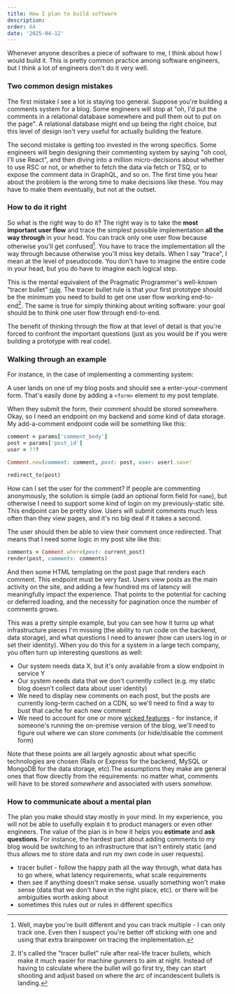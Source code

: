 ```yaml
---
title: How I plan to build software
description: 
order: 64
date: '2025-04-12'
---
```


Whenever anyone describes a piece of software to me, I think about how I would build it. This is pretty common practice among software engineers, but I think a lot of engineers don't do it very well.

### Two common design mistakes

The first mistake I see a lot is staying too general. Suppose you're building a comments system for a blog. Some engineers will stop at "oh, I'd put the comments in a relational database somewhere and pull them out to put on the page". A relational database might end up being the right choice, but this level of design isn't very useful for actually building the feature.

The second mistake is getting too invested in the wrong specifics. Some engineers will begin designing their commenting system by saying "oh cool, I'll use React", and then diving into a million micro-decisions about whether to use RSC or not, or whether to fetch the data via fetch or TSQ, or to expose the comment data in GraphQL, and so on. The first time you hear about the problem is the wrong time to make decisions like these. You may have to make them eventually, but not at the outset.

### How to do it right

So what is the right way to do it? The right way is to take the **most important user flow** and trace the simplest possible implementation **all the way through** in your head. You can track only one user flow because otherwise you'll get confused[^1]. You have to trace the implementation all the way through because otherwise you'll miss key details. When I say "trace", I mean at the level of pseudocode. You don't have to imagine the entire code in your head, but you do have to imagine each logical step.

This is the mental equivalent of the Pragmatic Programmer's well-known "tracer bullet" [rule](https://wiki.c2.com/?TracerBullets). The tracer bullet rule is that your first prototype should be the minimum you need to build to get one user flow working end-to-end[^2]. The same is true for simply thinking about writing software: your goal should be to think one user flow through end-to-end.

The benefit of thinking through the flow at that level of detail is that you're forced to confront the important questions (just as you would be if you were building a prototype with real code).


### Walking through an example

For instance, in the case of implementing a commenting system:

A user lands on one of my blog posts and should see a enter-your-comment form. That's easily done by adding a `<form>` element to my post template.

When they submit the form, their comment should be stored somewhere. Okay, so I need an endpoint on my backend and some kind of data storage. My add-a-comment endpoint code will be something like this:

```ruby
comment = params['comment_body']
post = params['post_id']
user = ???

Comment.new(comment: comment, post: post, user: user).save!

redirect_to(post)
```

How can I set the user for the comment? If people are commenting anonymously, the solution is simple (add an optional form field for `name`), but otherwise I need to support some kind of login on my previously-static site. This endpoint can be pretty slow. Users will submit comments much less often than they view pages, and it's no big deal if it takes a second.

The user should then be able to view their comment once redirected. That means that I need some logic in my post site like this:

```ruby
comments = Comment.where(post: current_post)
render(post, comments: comments)
```

And then some HTML templating on the post page that renders each comment. This endpoint must be very fast. Users view posts as the main activity on the site, and adding a few hundred ms of latency will meaningfully impact the experience. That points to the potential for caching or deferred loading, and the necessity for pagination once the number of comments grows.

This was a pretty simple example, but you can see how it turns up what infrastructure pieces I'm missing (the ability to run code on the backend, data storage), and what questions I need to answer (how can users log in or set their identity). When you do this for a system in a large tech company, you often turn up interesting questions as well:

* Our system needs data X, but it's only available from a slow endpoint in service Y
* Our system needs data that we don't currently collect (e.g. my static blog doesn't collect data about user identity)
* We need to display new comments on each post, but the posts are currently long-term cached on a CDN, so we'll need to find a way to bust that cache for each new comment
* We need to account for one or more [wicked features](/wicked-features) - for instance, if someone's running the on-premise version of the blog, we'll need to figure out where we can store comments (or hide/disable the comment form)

Note that these points are all largely agnostic about what specific technologies are chosen (Rails or Express for the backend, MySQL or MongoDB for the data storage, etc).The assumptions they make are general ones that flow directly from the requirements: no matter what, comments will have to be stored _somewhere_ and associated with users _somehow_.

### How to communicate about a mental plan

The plan you make should stay mostly in your mind. In my experience, you will not be able to usefully explain it to product managers or even other engineers. The value of the plan is in how it helps you **estimate** and **ask questions**. For instance, the hardest part about adding comments to my blog would be switching to an infrastructure that isn't entirely static (and thus allows me to store data and run my own code in user requests).

[^1]: Well, maybe you're built different and you can track multiple - I can only track one. Even then I suspect you're better off sticking with one and using that extra brainpower on tracing the implementation.

[^2]: It's called the "tracer bullet" rule after real-life tracer bullets, which make it much easier for machine gunners to aim at night. Instead of having to calculate where the bullet will go first try, they can start shooting and adjust based on where the arc of incandescent bullets is landing.

- tracer bullet - follow the happy path all the way through, what data has to go where, what latency requirements, what scale requirements
- then see if anything doesn't make sense. usually something won't make sense (data that we don't have in the right place, etc). or there will be ambiguities worth asking about
- sometimes this rules out or rules in different specifics